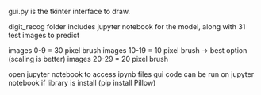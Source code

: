 gui.py is the tkinter interface to draw.

digit_recog folder includes jupyter notebook for the model, along with 31 test images to predict

images 0-9 = 30 pixel brush images 10-19 = 10 pixel brush -> best option (scaling is better) images 20-29 = 20 pixel brush

open jupyter notebook to access ipynb files gui code can be run on jupyter notebook if library is install (pip install Pillow)